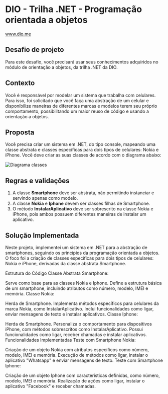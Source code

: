# DIO - Trilha .NET - Programação orientada a objetos
www.dio.me

## Desafio de projeto
Para este desafio, você precisará usar seus conhecimentos adquiridos no módulo de orientação a objetos, da trilha .NET da DIO.

## Contexto
Você é responsável por modelar um sistema que trabalha com celulares. Para isso, foi solicitado que você faça uma abstração de um celular e disponibilize maneiras de diferentes marcas e modelos terem seu próprio comportamento, possibilitando um maior reuso de código e usando a orientação a objetos.

## Proposta
Você precisa criar um sistema em .NET, do tipo console, mapeando uma classe abstrata e classes específicas para dois tipos de celulares: Nokia e iPhone. 
Você deve criar as suas classes de acordo com o diagrama abaixo:

![Diagrama classes](Imagens/diagrama.png)

## Regras e validações
1. A classe **Smartphone** deve ser abstrata, não permitindo instanciar e servindo apenas como modelo.
2. A classe **Nokia** e **Iphone** devem ser classes filhas de Smartphone.
3. O método **InstalarAplicativo** deve ser sobrescrito na classe Nokia e iPhone, pois ambos possuem diferentes maneiras de instalar um aplicativo.

## Solução Implementada
Neste projeto, implementei um sistema em .NET para a abstração de smartphones, seguindo os princípios da programação orientada a objetos. O foco foi a criação de classes específicas para dois tipos de celulares: Nokia e iPhone, derivadas da classe abstrata Smartphone.

Estrutura do Código
Classe Abstrata Smartphone:

Serve como base para as classes Nokia e Iphone.
Define a estrutura básica de um smartphone, incluindo atributos como número, modelo, IMEI e memória.
Classe Nokia:

Herda de Smartphone.
Implementa métodos específicos para celulares da marca Nokia, como InstalarAplicativo.
Inclui funcionalidades como ligar, enviar mensagens de texto e instalar aplicativos.
Classe Iphone:

Herda de Smartphone.
Personaliza o comportamento para dispositivos iPhone, com métodos sobrescritos como InstalarAplicativo.
Possui funcionalidades como ligar, receber chamadas e instalar aplicativos.
Funcionalidades Implementadas
Teste com Smartphone Nokia:

Criação de um objeto Nokia com atributos específicos como número, modelo, IMEI e memória.
Execução de métodos como ligar, instalar o aplicativo "Whatsapp" e enviar mensagens de texto.
Teste com Smartphone Iphone:

Criação de um objeto Iphone com características definidas, como número, modelo, IMEI e memória.
Realização de ações como ligar, instalar o aplicativo "Facebook" e receber chamadas.
